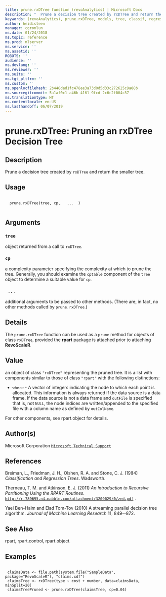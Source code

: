 ```yaml
---
title: prune.rxDTree function (revoAnalytics) | Microsoft Docs
description: "  Prune a decision tree created by rxDTree and return the smaller tree. "
keywords: (revoAnalytics), prune.rxDTree, models, tree, classif, regression
author: heidisteen
manager: cgronlun
ms.date: 01/24/2018
ms.topic: reference
ms.prod: mlserver
ms.service: ''
ms.assetid: ''
ROBOTS: ''
audience: ''
ms.devlang: ''
ms.reviewer: ''
ms.suite: ''
ms.tgt_pltfrm: ''
ms.custom: ''
ms.openlocfilehash: 2b448dad1fc478ee3a73d0d5d33c272625c9a88b
ms.sourcegitcommit: 5a1af0c1-a46b-4161-9fcd-2c6c2f004c37
ms.translationtype: HT
ms.contentlocale: en-US
ms.lasthandoff: 06/07/2019
---
```

 # <a name="prunerxdtree-pruning-an-rxdtree-decision-tree"></a>prune.rxDTree: Pruning an rxDTree Decision Tree 
 ## <a name="description"></a>Description

Prune a decision tree created by `rxDTree` and return the smaller tree.


 ## <a name="usage"></a>Usage

```   

  prune.rxDTree(tree, cp,   ...  )


```

 ## <a name="arguments"></a>Arguments



 ### `tree`
  object returned from a call to `rxDTree`. 


 ### `cp`
  a complexity parameter specifying the complexity at which to prune the tree. Generally, you should examine the `cptable` component of the `tree` object to determine a suitable value for `cp`. 


 ### ` ...`
  additional arguments to be passed to other methods. (There are, in fact, no other methods called by `prune.rxDTree`.) 





 ## <a name="details"></a>Details

The `prune.rxDTree` function can be used as a `prune` method for objects of class `rxDTree`, provided the **rpart** package is attached prior to attaching **RevoScaleR**.


 ## <a name="value"></a>Value

an object of class `"rxDTree"` representing the pruned tree. It is a list with components similar to those of class `"rpart"` with the following distinctions:


* `where` -  A vector of integers indicating the node to which each point is allocated. This information is always returned if the data source is a data frame. If the data source is not a data frame and `outFile` is specified that is, not `NULL`, the node indices are written/appended to the specified file with a column name as defined by `outColName`.



For other components, see rpart.object for details.

 ## <a name="authors"></a>Author(s)

Microsoft Corporation [`Microsoft Technical Support`](https://go.microsoft.com/fwlink/?LinkID=698556&clcid=0x409)



 ## <a name="references"></a>References

Breiman, L., Friedman, J. H., Olshen, R. A. and Stone, C. J. (1984) *Classification and Regression Trees*.
Wadsworth.

Therneau, T. M. and Atkinson, E. J. (2011) *An Introduction to Recursive Partitioning Using the RPART Routines*.
[`http://r.789695.n4.nabble.com/attachment/3209029/0/zed.pdf`](http://r.789695.n4.nabble.com/attachment/3209029/0/zed.pdf)
.

Yael Ben-Haim and Elad Tom-Tov (2010) A streaming parallel decision tree algorithm.
*Journal of Machine Learning Research* **11**, 849--872. 


 ## <a name="see-also"></a>See Also

rpart, rpart.control, rpart.object.

 ## <a name="examples"></a>Examples

 ```

  claimsData <- file.path(system.file("SampleData", package="RevoScaleR"), "claims.xdf")
  claimsTree <- rxDTree(type ~ cost + number, data=claimsData, minSplit=20)
  claimsTreePruned <- prune.rxDTree(claimsTree, cp=0.04)
```





